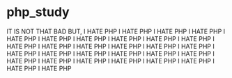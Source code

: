 # php_study
IT IS NOT THAT BAD BUT,
I HATE PHP
I HATE PHP
I HATE PHP
I HATE PHP
I HATE PHP
I HATE PHP
I HATE PHP
I HATE PHP
I HATE PHP
I HATE PHP
I HATE PHP
I HATE PHP
I HATE PHP
I HATE PHP
I HATE PHP
I HATE PHP
I HATE PHP
I HATE PHP
I HATE PHP
I HATE PHP
I HATE PHP
I HATE PHP
I HATE PHP
I HATE PHP
I HATE PHP
I HATE PHP
I HATE PHP
I HATE PHP
I HATE PHP
I HATE PHP